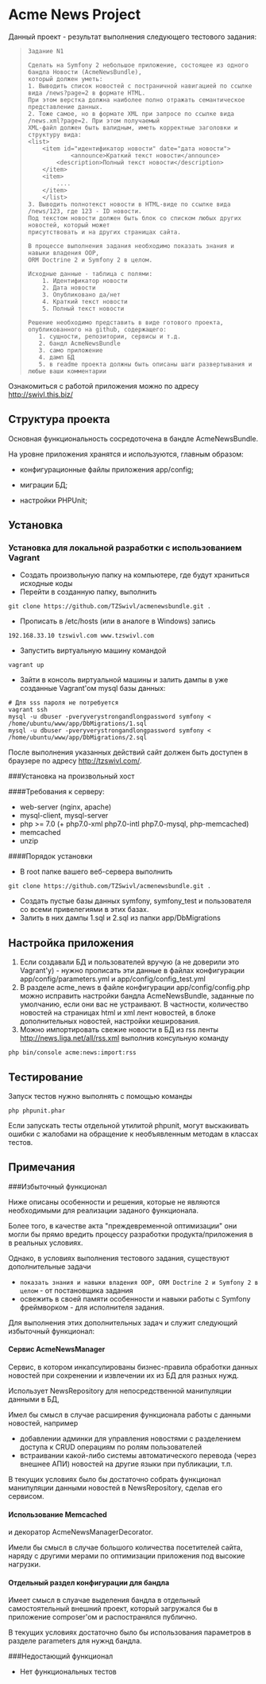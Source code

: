 Acme News Project
========================

Данный проект - результат выполнения следующего тестового задания:

>     Задание N1
> 
>     Сделать на Symfony 2 небольшое приложение, состоящее из одного бандла Новости (AcmeNewsBundle),
>     который должен уметь:
>     1. Выводить список новостей с постраничной навигацией по ссылке вида /news?page=2 в формате HTML.
>     При этом верстка должна наиболее полно отражать семантическое представление данных.
>     2. Тоже самое, но в формате XML при запросе по ссылке вида /news.xml?page=2. При этом получаемый
>     XML-файл должен быть валидным, иметь корректные заголовки и структуру вида:
>     <list>
>         <item id="идентификатор новости" date="дата новости">
>                 <announce>Краткий текст новости</announce>
>             <description>Полный текст новости</description>
>         </item>
>         <item>
>             ....
>         </item>
>         </list>
>     3. Выводить полнотекст новости в HTML-виде по ссылке вида /news/123, где 123 - ID новости.
>     Под текстом новости должен быть блок со списком любых других новостей, который может
>     присутствовать и на других страницах сайта.
> 
>     В процессе выполнения задания необходимо показать знания и навыки владения OOP,
>     ORM Doctrine 2 и Symfony 2 в целом.
> 
>     Исходные данные - таблица с полями:
>         1. Идентификатор новости
>         2. Дата новости
>         3. Опубликовано да/нет
>         4. Краткий текст новости
>         5. Полный текст новости
>      
>     Решение необходимо представить в виде готового проекта, опубликованного на github, содержащего:
>        1. сущности, репозитории, сервисы и т.д.
>        2. бандл AcmeNewsBundle
>        3. само приложение
>        4. дамп БД
>        5. в readme проекта должны быть описаны шаги развертывания и любые ваши комментарии

Ознакомиться с работой приложения можно по адресу http://swivl.this.biz/

Структура проекта
--------------

Основная функциональность сосредоточена в бандле AcmeNewsBundle.

На уровне приложения хранятся и используются, главным образом:

  * конфигурационные файлы приложения app/config;

  * миграции БД;

  * настройки PHPUnit;

Установка
--------------

### Установка для локальной  разработки с использованием Vagrant

* Создать произвольную папку на компьютере, где будут храниться исходные коды
* Перейти в созданную папку, выполнить 
```
git clone https://github.com/TZSwivl/acmenewsbundle.git .
```

* Прописать в /etc/hosts (или в аналоге в Windows) запись
```
192.168.33.10 tzswivl.com www.tzswivl.com
```
* Запустить виртуальную машину командой
```
vagrant up
```
* Зайти в консоль виртуальной машины и залить дампы в уже созданные Vagrant'ом mysql базы данных:
```
# Для sss пароля не потребуется
vagrant ssh
mysql -u dbuser -pveryverystrongandlongpassword symfony < /home/ubuntu/www/app/DbMigrations/1.sql 
mysql -u dbuser -pveryverystrongandlongpassword symfony < /home/ubuntu/www/app/DbMigrations/2.sql 
```
После выполнения указанных действий сайт должен быть доступен в браузере по адресу http://tzswivl.com/.

###Установка на произвольный хост

####Требования к серверу:
* web-server (nginx, apache)
* mysql-client, mysql-server
* php >= 7.0 (+ php7.0-xml php7.0-intl php7.0-mysql, php-memcached)
* memcached
* unzip

####Порядок установки
* В root папке вашего веб-сервера выполнить
```
git clone https://github.com/TZSwivl/acmenewsbundle.git .
```
* Создать пустые базы данных symfony, symfony_test и пользователя со всеми привелегиями в этих базах.
* Залить в них дампы 1.sql и 2.sql из папки app/DbMigrations
    
Настройка приложения
--------------
1. Если создавали БД и пользователей вручую (а не доверили это Vagrant'у) - нужно прописать эти данные  в файлах 
конфигурации app/config/parameters.yml и app/config/config_test.yml  
2. В разделе acme_news в файле конфигурации app/config/config.php можно исправить настройки бандла AcmeNewsBundle, 
заданные по умолчанию, если они вас не устраивают.
В частности, количество новостей на страницах html и xml лент новостей, в блоке дополнительных новостей, 
настройки кеширования.
3. Можно импортировать свежие новости в БД из rss ленты http://news.liga.net/all/rss.xml выполнив консульную команду
```
php bin/console acme:news:import:rss
```
    
Тестирование
--------------
Запуск тестов нужно выполнять с помощью команды
```
php phpunit.phar
```
Если запускать тесты отдельной утилитой phpunit, могут выскакивать ошибки с жалобами на обращение 
к необъявленным методам в классах тестов.

Примечания
--------------
###Избыточный функционал

Ниже описаны особенности и решения, которые не являются необходимыми для реализации заданого функционала.

Более того, в качестве акта "преждевременной оптимизации" они могли бы прямо вредить процессу 
разработки продукта/приложения в в реальных условиях.

Однако, в условиях выполнения тестового задания, существуют дополнительные задачи
* `показать знания и навыки владения OOP, ORM Doctrine 2 и Symfony 2 в целом` - от постановщика задания
* освежить в своей памяти особенности и навыки работы с Symfony фреймворком - для исполнителя задания.

Для выполнения этих дополнительных задач и служит следующий избыточный функционал:

#### Сервис AcmeNewsManager

Сервис, в котором инкапсулированы бизнес-правила обработки данных новостей при сохренении и извлечении их из БД
для разных нужд.

Использует NewsRepository для непосредственной манипуляции данными в БД,

Имел бы смысл в случае расширения функционала работы с данными новостей, например
* добавлении админки для управления новостями с разделением доступа к CRUD операциям по ролям пользователей
* встраивании какой-либо системы автоматического перевода (через внешнее АПИ) новостей на другие языки 
при публикации, т.п.

В текущих условиях было бы достаточно собрать функционал манипуляции данными новостей в NewsRepository, 
сделав его сервисом.

#### Использование Memcached

и декоратор AcmeNewsManagerDecorator.

Имели бы смысл в случае большого количества посетителей сайта,
наряду с другими мерами по оптимизации приложения под высокие нагрузки.

#### Отдельный раздел конфигурации для бандла

Имеет смысл в слуачае выделения бандла в отдельный самостоятельный
внешний проект, который загружался бы в приложение composer'ом и 
распостранялся публично.

В текущих условиях достаточно было бы использования параметров
в разделе parameters для нужнд бандла.

###Недостающий функционал
* Нет функциональных тестов